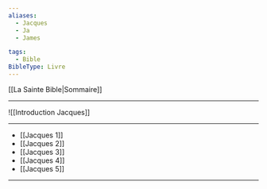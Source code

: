 ```yaml
---
aliases:
  - Jacques
  - Ja
  - James

tags:
  - Bible
BibleType: Livre
---
```

[[La Sainte Bible|Sommaire]]

---

![[Introduction Jacques]]

---
- [[Jacques 1]] 
- [[Jacques 2]] 
- [[Jacques 3]] 
- [[Jacques 4]] 
- [[Jacques 5]] 


---

